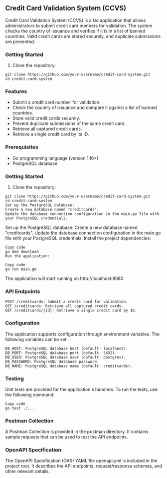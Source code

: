 ## Credit Card Validation System (CCVS)


Credit Card Validation System (CCVS) is a Go application that allows administrators to submit credit card numbers for validation. The system checks the country of issuance and verifies if it is in a list of banned countries. Valid credit cards are stored securely, and duplicate submissions are prevented.

### Getting Started

1. Clone the repository:

```shell
git clone https://github.com/your-username/credit-card-system.git
cd credit-card-system
```

### Features

- Submit a credit card number for validation.
- Check the country of issuance and compare it against a list of banned countries.
- Store valid credit cards securely.
- Prevent duplicate submissions of the same credit card.
- Retrieve all captured credit cards.
- Retrieve a single credit card by its ID.

### Prerequisites

- Go programming language (version 1.16+)
- PostgreSQL database

### Getting Started

1. Clone the repository:

```shell
git clone https://github.com/your-username/credit-card-system.git
cd credit-card-system
Set up the PostgreSQL database:
Create a new database named "creditcards".
Update the database connection configuration in the main.go file with your PostgreSQL credentials.
```

Set up the PostgreSQL database:
Create a new database named "creditcards".
Update the database connection configuration in the main.go file with your PostgreSQL credentials.
Install the project dependencies:

```shell
Copy code
go mod download
Run the application:
```

```shell
Copy code
go run main.go
```

The application will start running on http://localhost:8080.


### API Endpoints
```
POST /creditcards: Submit a credit card for validation.
GET /creditcards: Retrieve all captured credit cards.
GET /creditcards/{id}: Retrieve a single credit card by ID.
```

### Configuration
The application supports configuration through environment variables. The following variables can be set:

```
DB_HOST: PostgreSQL database host (default: localhost).
DB_PORT: PostgreSQL database port (default: 5432).
DB_USER: PostgreSQL database user (default: postgres).
DB_PASSWORD: PostgreSQL database password.
DB_NAME: PostgreSQL database name (default: creditcards).
```

### Testing
Unit tests are provided for the application's handlers. To run the tests, use the following command:

```shell
Copy code
go test ./...
```

### Postman Collection
A Postman Collection is provided in the postman directory. It contains sample requests that can be used to test the API endpoints.

### OpenAPI Specification
The OpenAPI Specification (OAS) YAML file openapi.yml is included in the project root. It describes the API endpoints, request/response schemas, and other relevant details.
